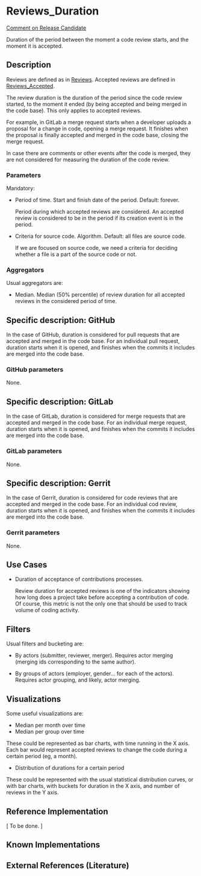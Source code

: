 # Reviews_Duration

[Comment on Release Candidate](https://github.com/chaoss/wg-evolution/issues/189)

Duration of the period between the moment a code review starts,
and the moment it is accepted.

## Description

Reviews are defined as in [Reviews](https://github.com/chaoss/wg-evolution/blob/master/metrics/Reviews.md).
Accepted reviews are defined in [Reviews_Accepted](https://github.com/chaoss/wg-evolution/blob/master/metrics/Reviews_Accepted.md).

The review duration is the duration of the period since the
code review started, to the moment it ended (by being accepted
and being merged in the code base).
This only applies to accepted reviews.

For example, in GitLab a merge request starts when a developer
uploads a proposal for a change in code, opening a merge request.
It finishes when the proposal is finally accepted and merged
in the code base, closing the merge request.

In case there are comments or other events after the code is
merged, they are not considered for measuring the duration of
the code review.

### Parameters

Mandatory:

* Period of time. Start and finish date of the period. Default: forever.

    Period during which accepted reviews are considered.
    An accepted review is considered to be in the period if
    its creation event is in the period.

* Criteria for source code. Algorithm. Default: all files are source code.

    If we are focused on source code, we need a criteria for deciding
    whether a file is a part of the source code or not.

### Aggregators

Usual aggregators are:

* Median. Median (50% percentile) of review duration for all
  accepted reviews in the considered period of time.

## Specific description: GitHub

In the case of GitHub, duration is considered for
pull requests that are accepted and merged in the code base.
For an individual pull request, duration starts when it
is opened, and finishes when the commits it includes
are merged into the code base.

### GitHub parameters

None.

## Specific description: GitLab

In the case of GitLab, duration is considered for
merge requests that are accepted and merged in the code base.
For an individual merge request, duration starts when it
is opened, and finishes when the commits it includes
are merged into the code base.

### GitLab parameters

None.

## Specific description: Gerrit

In the case of Gerrit, duration is considered for
code reviews that are accepted and merged in the code base.
For an individual cod review, duration starts when it is opened,
and finishes when the commits it includes
are merged into the code base.

### Gerrit parameters

None.

## Use Cases

* Duration of acceptance of contributions processes.

    Review duration for accepted reviews is one of the indicators
    showing how long does a project take before accepting
    a contribution of code.
    Of course, this metric is not the only one that should be
    used to track volume of coding activity.

## Filters

Usual filters and bucketing are:

* By actors (submitter, reviewer, merger). Requires actor merging
(merging ids corresponding to the same author).

* By groups of actors (employer, gender... for each of the actors).
Requires actor grouping, and likely, actor merging.

## Visualizations

Some useful visualizations are:

* Median per month over time
* Median per group over time

These could be represented as bar charts, with time running in the X axis.
Each bar would represent accepted reviews to change the code
during a certain period (eg, a month).

* Distribution of durations for a certain period

These could be represented with the usual statistical distribution
curves, or with bar charts, with buckets for duration in the
X axis, and number of reviews in the Y axis.

## Reference Implementation

[ To be done. ]

## Known Implementations


## External References (Literature)
